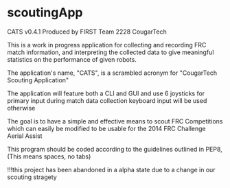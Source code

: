 scoutingApp
===========
CATS v0.4.1
Produced by FIRST Team 2228 CougarTech

This is a work in progress application for collecting and recording FRC match information, and interpreting
the collected data to give meaningful statistics on the performance of given robots.

The application's name, "CATS", is a scrambled acronym for "CougarTech Scouting Application"

The application will feature both a CLI and GUI and use 6 joysticks for primary input during match data collection
keyboard input will be used otherwise

The goal is to have a simple and effective means to scout FRC Competitions
which can easily be modified to be usable for the 2014 FRC Challenge Aerial Assist

This program should be coded according to the guidelines outlined in PEP8, (This means spaces, no tabs)

			 
			 
!!!this project has been abandoned in a alpha state due to a change in our scouting stragety
